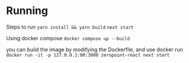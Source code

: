 # Running
Steps to run
`yarn install && yarn build`
`next start`

Using docker compose
`docker compose up --build`

you can build the image by modifying the Dockerfile, and use docker run
`docker run -it -p 127.0.0.1:80:3000 zeropoint-react next start`